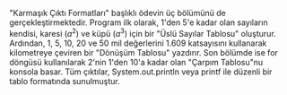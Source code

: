 "Karmaşık Çıktı Formatları" başlıklı ödevin üç bölümünü de gerçekleştirmektedir. 
Program ilk olarak, 1'den 5'e kadar olan sayıların kendisi, karesi ($a^2$) ve küpü ($a^3$) için bir "Üslü Sayılar Tablosu" oluşturur. 
Ardından, 1, 5, 10, 20 ve 50 mil değerlerini 1.609 katsayısını kullanarak kilometreye çeviren bir "Dönüşüm Tablosu" yazdırır.
Son bölümde ise for döngüsü kullanılarak 2'nin 1'den 10'a kadar olan "Çarpım Tablosu"nu konsola basar. 
Tüm çıktılar, System.out.println veya printf ile düzenli bir tablo formatında sunulmuştur.
